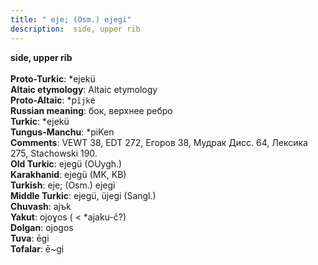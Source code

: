```yaml
---
title: " eje; (Osm.) ejegi"
description:  side, upper rib
---
```

<strong> side, upper rib</strong><br><br>
<strong>Proto-Turkic</strong>:  *ejekü<br>
<strong>Altaic etymology</strong>:  Altaic etymology<br>
<strong> Proto-Altaic</strong>:  *p`ĭjk`e<br>
<strong>Russian meaning</strong>:  бок, верхнее ребро<br>
<strong>Turkic</strong>:  *ejekü<br>
<strong>Tungus-Manchu</strong>:  *piKen<br>
<strong>Comments</strong>:  VEWT 38, EDT 272, Егоров 38, Мудрак Дисс. 64, Лексика 275, Stachowski 190.<br>
<strong>Old Turkic</strong>:  ejegü (OUygh.)<br>
<strong>Karakhanid</strong>:  ejegü (MK, KB)<br>
<strong>Turkish</strong>:  eje; (Osm.) ejegi<br>
<strong>Middle Turkic</strong>:  ejegü, üjegi (Sangl.)<br>
<strong>Chuvash</strong>:  ajъk<br>
<strong>Yakut</strong>:  ojoɣos ( < *ajaku-č?)<br>
<strong>Dolgan</strong>:  ojogos<br>
<strong>Tuva</strong>:  ēgi<br>
<strong>Tofalar</strong>:  ē~gi<br>


